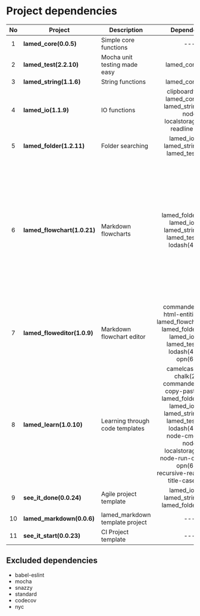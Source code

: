 # Project dependencies

No | Project | Description | Dependencies | devDependencies | Total
:----: | -------- | ------------ | :---------------: | :------------: | :-----:
1 | **lamed_core(0.0.5)** | Simple core functions | ---- | ---- | 0 
2 | **lamed_test(2.2.10)** | Mocha unit testing made easy | lamed_core(0.0.5) | ---- | 1 
3 | **lamed_string(1.1.6)** | String functions | lamed_core(0.0.5) | lamed_test(2.2.9) | 2 
4 | **lamed_io(1.1.9)** | IO functions | clipboardy(2.0.0)<br>lamed_core(0.0.5)<br>lamed_string(1.1.6)<br>node-localstorage(1.3.1)<br>readline(1.3.0) | lamed_test(2.2.9) | 6 
5 | **lamed_folder(1.2.11)** | Folder searching | lamed_io(1.1.9)<br>lamed_string(1.1.6)<br>lamed_test(2.2.9) | ---- | 3 
6 | **lamed_flowchart(1.0.21)** | Markdown flowcharts | lamed_folder(1.2.11)<br>lamed_io(1.1.9)<br>lamed_string(1.1.6)<br>lamed_test(2.2.9)<br>lodash(4.17.11) | babel-core(6.26.3)<br>babel-loader(8.0.6)<br>babel-preset-env(1.7.0)<br>chalk(2.4.2)<br>expect(24.8.0)<br>html-entities(1.2.1)<br>opn(6.0.0)<br>uglifyjs-webpack-plugin(2.1.3)<br>webpack(4.31.0)<br>webpack-cli(3.3.2)<br>webpack-strip-block(0.2.0) | 16 
7 | **lamed_floweditor(1.0.9)** | Markdown flowchart editor | commander(2.20.0)<br>html-entities(1.2.1)<br>lamed_flowchart(1.0.20)<br>lamed_folder(1.2.11)<br>lamed_io(1.1.9)<br>lamed_test(2.2.9)<br>lodash(4.17.11)<br>opn(6.0.0) | expect(24.8.0) | 9 
8 | **lamed_learn(1.0.10)** | Learning through code templates | camelcase(5.3.1)<br>chalk(2.4.2)<br>commander(2.20.0)<br>copy-paste(1.3.0)<br>lamed_folder(1.2.11)<br>lamed_io(1.1.9)<br>lamed_string(1.1.6)<br>lamed_test(2.2.9)<br>lodash(4.17.11)<br>node-cmd(3.0.0)<br>node-localstorage(1.3.1)<br>node-run-cmd(1.0.1)<br>opn(6.0.0)<br>recursive-readdir(2.2.2)<br>title-case(2.1.1) | assert(2.0.0)<br>expect(24.8.0) | 17 
9 | **see_it_done(0.0.24)** | Agile project template | lamed_io(1.1.9)<br>lamed_string(1.1.6)<br>lamed_folder(1.2.11) | lamed_test(2.2.9) | 4 
10 | **lamed_markdown(0.0.6)** | lamed_markdown template project | ---- | lamed_test(2.2.9) | 1 
11 | **see_it_start(0.0.23)** | CI Project template | ---- | lamed_test(2.2.9) | 1 

## Excluded dependencies

- babel-eslint
- mocha
- snazzy
- standard
- codecov
- nyc
